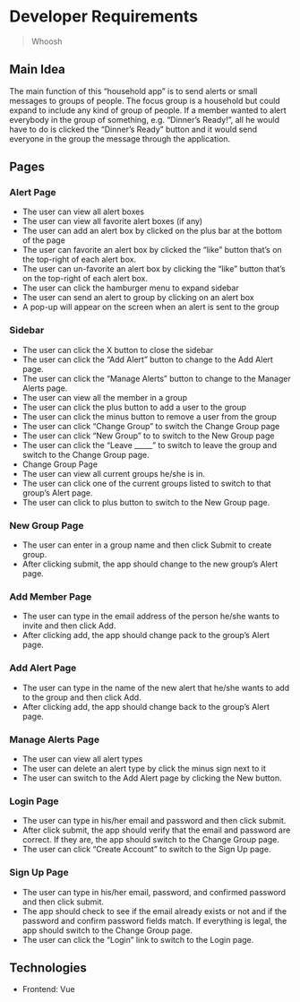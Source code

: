 # Developer Requirements
> Whoosh

## Main Idea

The main function of this “household app” is to send alerts or small messages to groups of people. The focus group is a household but could expand to include any kind of group of people. If a member wanted to alert everybody in the group of something, e.g. “Dinner’s Ready!”, all he would have to do is clicked the “Dinner’s Ready” button and it would send everyone in the group the message through the application.

## Pages
### Alert Page

- The user can view all alert boxes
- The user can view all favorite alert boxes (if any)
- The user can add an alert box by clicked on the plus bar at the bottom of the page
- The user can favorite an alert box by clicked the “like” button that’s on the top-right of each alert box.
- The user can un-favorite an alert box by clicking the “like” button that’s on the top-right of each alert box.
- The user can click the hamburger menu to expand sidebar
- The user can send an alert to group by clicking on an alert box
- A pop-up will appear on the screen when an alert is sent to the group

### Sidebar

- The user can click the X button to close the sidebar
- The user can click the “Add Alert” button to change to the Add Alert page.
- The user can click the “Manage Alerts” button to change to the Manager Alerts page.
- The user can view all the member in a group
- The user can click the plus button to add a user to the group
- The user can click the minus button to remove a user from the group
- The user can click “Change Group” to switch the Change Group page
- The user can click “New Group” to to switch to the New Group page
- The user can click the “Leave _____” to switch to leave the group and switch to the Change Group page.
- Change Group Page
- The user can view all current groups he/she is in.
- The user can click one of the current groups listed to switch to that group’s Alert page.
- The user can click to plus button to switch to the New Group page.

### New Group Page

- The user can enter in a group name and then click Submit to create group.
- After clicking submit, the app should change to the new group’s Alert page.

### Add Member Page

- The user can type in the email address of the person he/she wants to invite and then click Add.
- After clicking add, the app should change pack to the group’s Alert page.

### Add Alert Page
- The user can type in the name of the new alert that he/she wants to add to the group and then click Add.
- After clicking add, the app should change back to the group’s Alert page.

### Manage Alerts Page
- The user can view all alert types
- The user can delete an alert type by click the minus sign next to it
- The user can switch to the Add Alert page by clicking the New button.

### Login Page

- The user can type in his/her email and password and then click submit.
- After click submit, the app should verify that the email and password are correct. If they are, the app should switch to the Change Group page.
- The user can click “Create Account” to switch to the Sign Up page.

### Sign Up Page

- The user can type in his/her email, password, and confirmed password and then click submit. 
- The app should check to see if the email already exists or not and if the password and confirm password fields match. If everything is legal, the app should switch to the Change Group page.
- The user can click the “Login” link to switch to the Login page.


## Technologies

- Frontend: Vue
